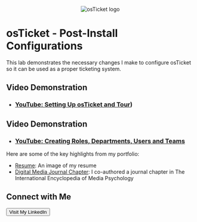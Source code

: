 <p align="center">
<img src="https://i.imgur.com/Clzj7Xs.png" alt="osTicket logo"/>
</p>

<h1>osTicket - Post-Install Configurations</h1>
This lab demonstrates the necessary changes I make to configure osTicket so it can be used as a proper ticketing system.<br />
<h2>Video Demonstration</h2>

- ### [YouTube: Setting Up osTicket and Tour](https://www.youtube.com/watch?v=WjkpAnz9OWU))

<h2>Video Demonstration</h2>

- ### [YouTube: Creating Roles, Departments, Users and Teams](https://youtu.be/OcwVTdWO6nM)



Here are some of the key highlights from my portfolio:

- [Resume](link_to_project_1): An image of my resume
- [Digital Media Journal Chapter](https://www.linkedin.com/in/taylor-ramble-4a395422a/overlay/1635542825761/single-media-viewer/?profileId=ACoAADly_rsBcasyCTiR_xBju9k3mBnV0hbWSqg): I co-authored a journal chapter in The International Encyclopedia of Media Psychology


<h2>Connect with Me</h2>
    <a href="https://www.linkedin.com/in/taylor-ramble-4a395422a/" target="_blank" rel="noopener noreferrer">
        <button>Visit My LinkedIn</button>
